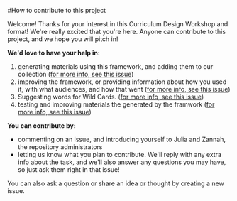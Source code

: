#How to contribute to this project

Welcome! Thanks for your interest in this Curriculum Design Workshop and format! We're really excited that you're here. Anyone can contribute to this project, and we hope you will pitch in!

**We'd love to have your help in:**

1. generating materials using this framework, and adding them to our collection ([for more info, see this issue](https://github.com/mozillascience/curriculum-design-workshop/issues/2))
2. improving the framework, or providing information about how you used it, with what audiences, and how that went ([for more info, see this issue]())
3. Suggesting words for Wild Cards. ([for more info, see this issue]())
4. testing and improving materials the generated by the framwork ([for more info, see this issue]())

**You can contribute by:** 
* commenting on an issue, and introducing yourself to Julia and Zannah, the repository administrators
* letting us know what you plan to contribute. We'll reply with any extra info about the task, and we'll also answer any questions you may have, so just ask them right in that issue! 

You can also ask a question or share an idea or thought by creating a new issue. 
